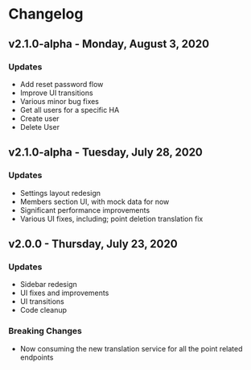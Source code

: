 # Changelog

## v2.1.0-alpha - Monday, August 3, 2020

### Updates
* Add reset password flow
* Improve UI transitions
* Various minor bug fixes
* Get all users for a specific HA
* Create user
* Delete User

## v2.1.0-alpha - Tuesday, July 28, 2020

### Updates
* Settings layout redesign
* Members section UI, with mock data for now 
* Significant performance improvements
* Various UI fixes, including; point deletion translation fix

## v2.0.0 - Thursday, July 23, 2020

### Updates
* Sidebar redesign
* UI fixes and improvements
* UI transitions
* Code cleanup

### Breaking Changes
* Now consuming the new translation service for all the point related endpoints

